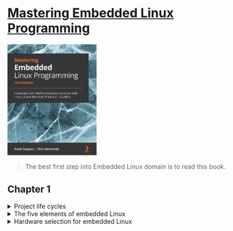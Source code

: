 # [Mastering Embedded Linux Programming](https://www.amazon.com/Mastering-Embedded-Linux-Programming-potential/dp/1789530385/ref=sr_1_3?keywords=9781789530384&qid=1661185260&sr=8-3)
<img alt="9781789530384" src="../covers/9781789530384.jpg" width="200"/>

> The best first step into Embedded Linux domain is to read this book.

## Chapter 1

<details>
<summary>Project life cycles</summary>


1. Board Bring-Up
1. System Architecture and Design Choice
1. Writing Embedded Applications
1. Debugging and Optimizing Performance
</details>

<details>
<summary>The five elements of embedded Linux</summary>


1. Toolchain
1. Bootloader
1. Kernel
1. Root filesystem
1. Embedded Applications
</details>

<details>
<summary>Hardware selection for embedded Linux</summary>


1. CPU architecture
1. Reasonable amout of RAM
1. Non-volatile storage
1. Serial port
1. Debugging interface (e.g. JTAG)
</details>
